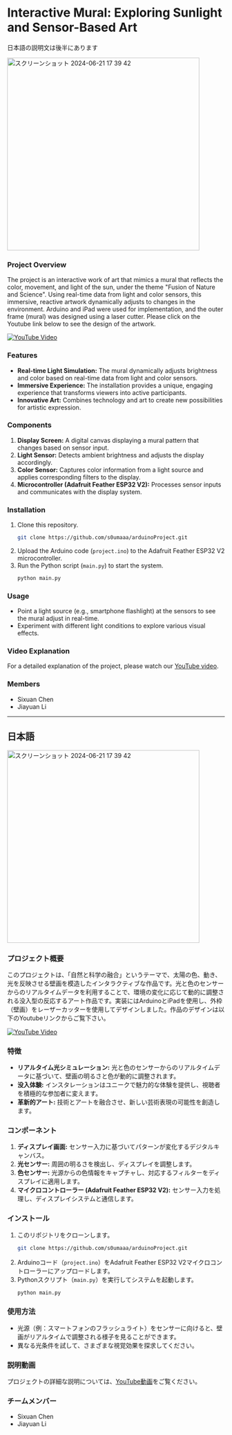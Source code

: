 
# Interactive Mural: Exploring Sunlight and Sensor-Based Art

日本語の説明文は後半にあります

<img width="445" alt="スクリーンショット 2024-06-21 17 39 42" src="https://github.com/s0umaaa/arduinoProject/assets/62178616/7d7da359-a159-490f-8d9e-dea5fdb31f3d">

### Project Overview
The project is an interactive work of art that mimics a mural that reflects the color, movement, and light of the sun, under the theme "Fusion of Nature and Science". Using real-time data from light and color sensors, this immersive, reactive artwork dynamically adjusts to changes in the environment. Arduino and iPad were used for implementation, and the outer frame (mural) was designed using a laser cutter. Please click on the Youtube link below to see the design of the artwork.

[![YouTube Video](https://img.youtube.com/vi/2enRfUNRr8E/0.jpg)](https://www.youtube.com/watch?v=2enRfUNRr8E)






### Features
- **Real-time Light Simulation:** The mural dynamically adjusts brightness and color based on real-time data from light and color sensors.
- **Immersive Experience:** The installation provides a unique, engaging experience that transforms viewers into active participants.
- **Innovative Art:** Combines technology and art to create new possibilities for artistic expression.

### Components
1. **Display Screen:** A digital canvas displaying a mural pattern that changes based on sensor input.
2. **Light Sensor:** Detects ambient brightness and adjusts the display accordingly.
3. **Color Sensor:** Captures color information from a light source and applies corresponding filters to the display.
4. **Microcontroller (Adafruit Feather ESP32 V2):** Processes sensor inputs and communicates with the display system.

### Installation
1. Clone this repository.
   ```bash
   git clone https://github.com/s0umaaa/arduinoProject.git
   ```
2. Upload the Arduino code (`project.ino`) to the Adafruit Feather ESP32 V2 microcontroller.
3. Run the Python script (`main.py`) to start the system.
   ```bash
   python main.py
   ```

### Usage
- Point a light source (e.g., smartphone flashlight) at the sensors to see the mural adjust in real-time.
- Experiment with different light conditions to explore various visual effects.

### Video Explanation
For a detailed explanation of the project, please watch our [YouTube video](https://www.youtube.com/watch?v=2enRfUNRr8E).

### Members
- Sixuan Chen
- Jiayuan Li

---

## 日本語

<img width="445" alt="スクリーンショット 2024-06-21 17 39 42" src="https://github.com/s0umaaa/arduinoProject/assets/62178616/ed78cbb9-d239-41b9-bf62-6dea1db08d26">


### プロジェクト概要
このプロジェクトは、「自然と科学の融合」というテーマで、太陽の色、動き、光を反映させる壁画を模造したインタラクティブな作品です。光と色のセンサーからのリアルタイムデータを利用することで、環境の変化に応じて動的に調整される没入型の反応するアート作品です。実装にはArduinoとiPadを使用し、外枠（壁画）をレーザーカッターを使用してデザインしました。作品のデザインは以下のYoutubeリンクからご覧下さい。

[![YouTube Video](https://img.youtube.com/vi/2enRfUNRr8E/0.jpg)](https://www.youtube.com/watch?v=2enRfUNRr8E)



### 特徴
- **リアルタイム光シミュレーション:** 光と色のセンサーからのリアルタイムデータに基づいて、壁画の明るさと色が動的に調整されます。
- **没入体験:** インスタレーションはユニークで魅力的な体験を提供し、視聴者を積極的な参加者に変えます。
- **革新的アート:** 技術とアートを融合させ、新しい芸術表現の可能性を創造します。

### コンポーネント
1. **ディスプレイ画面:** センサー入力に基づいてパターンが変化するデジタルキャンバス。
2. **光センサー:** 周囲の明るさを検出し、ディスプレイを調整します。
3. **色センサー:** 光源からの色情報をキャプチャし、対応するフィルターをディスプレイに適用します。
4. **マイクロコントローラー (Adafruit Feather ESP32 V2):** センサー入力を処理し、ディスプレイシステムと通信します。

### インストール
1. このリポジトリをクローンします。
   ```bash
   git clone https://github.com/s0umaaa/arduinoProject.git
   ```
2. Arduinoコード（`project.ino`）をAdafruit Feather ESP32 V2マイクロコントローラーにアップロードします。
3. Pythonスクリプト（`main.py`）を実行してシステムを起動します。
   ```bash
   python main.py
   ```

### 使用方法
- 光源（例：スマートフォンのフラッシュライト）をセンサーに向けると、壁画がリアルタイムで調整される様子を見ることができます。
- 異なる光条件を試して、さまざまな視覚効果を探求してください。

### 説明動画
プロジェクトの詳細な説明については、[YouTube動画](https://www.youtube.com/watch?v=2enRfUNRr8E)をご覧ください。

### チームメンバー
- Sixuan Chen
- Jiayuan Li

